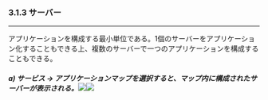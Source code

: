 ### 3.1.3 サーバー

---

アプリケーションを構成する最小単位である。1個のサーバーをアプリケーション化することもできる上、複数のサーバーで一つのアプリケーションを構成することもできる。

##### a\) サービス → アプリケーションマップを選択すると、マップ内に構成されたサーバーが表示される。![](/assets/EN/2.5/3.1.3_1.png)![](/assets/EN/2.5/3.1.3_2.png)




